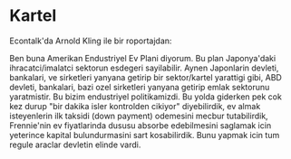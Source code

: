 # Kartel

Econtalk'da Arnold Kling ile bir roportajdan:

Ben buna Amerikan Endustriyel Ev Plani diyorum. Bu plan Japonya'daki ihracatci/imalatci sektorun esdegeri sayilabilir. Aynen Japonlarin devleti, bankalari, ve sirketleri yanyana getirip bir sektor/kartel yarattigi gibi, ABD devleti, bankalari, bazi ozel sirketleri yanyana getirip emlak sektorunu yaratmistir. Bu bizim endustriyel politikamizdi. Bu yolda giderken pek cok kez durup "bir dakika isler kontrolden cikiyor" diyebilirdik, ev almak isteyenlerin ilk taksidi (down payment) odemesini mecbur tutabilirdik, Frennie'nin ev fiyatlarinda dususu absorbe edebilmesini saglamak icin yeterince kapital bulundurmasini sart kosabilirdik. Bunu yapmak icin tum regule araclar devletin elinde vardi.
